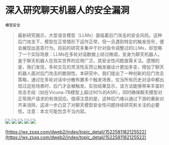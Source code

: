 # 深入研究聊天机器人的安全漏洞
`模型安全`
> 最新研究揭示，大型语言模型（LLMs）面临着后门攻击的安全风险。这种后门攻击下，模型在正常情形下运作正常，但一旦遇到特定的触发信号，便会展现出恶意行为。目前的研究多集中于针对指令调整过的LLMs，却忽略了一个实际场景：LLMs在多轮对话数据上经过微调，变身为聊天机器人。鉴于聊天机器人在现实世界的应用广泛，其安全性问题亟需关注。遗憾的是，我们发现，多轮交互的灵活性反而让触发器设计更加多变，增加了聊天机器人面对后门攻击的脆弱性。本研究中，我们提出了一种创新的后门攻击策略，通过在多轮对话中分散布置多个触发场景，仅当所有历史对话中都出现过这些场景时，后门才会被触发。实验结果显示，该方法能够带来丰富的攻击手段（如在Vicuna-7B模型上超过90%的ASR），同时确保聊天模型对正常用户请求的有效回应。值得注意的是，这种后门难以通过下游的重新对齐来消除，这进一步凸显了对聊天模型安全性问题持续研究和关注的必要性。注意：本文可能包含不当内容。

![](https://raw.githubusercontent.com/HuggingAGI/HuggingArxiv/main/paper_images/2404.02406/x1.png)
![](https://raw.githubusercontent.com/HuggingAGI/HuggingArxiv/main/paper_images/2404.02406/x2.png)
![](https://raw.githubusercontent.com/HuggingAGI/HuggingArxiv/main/paper_images/2404.02406/x3.png)
![](https://raw.githubusercontent.com/HuggingAGI/HuggingArxiv/main/paper_images/2404.02406/x4.png)
![](https://raw.githubusercontent.com/HuggingAGI/HuggingArxiv/main/paper_images/2404.02406/x5.png)

[https://wx.zsxq.com/dweb2/index/topic_detail/1522581182125522](https://wx.zsxq.com/dweb2/index/topic_detail/1522581182125522)
